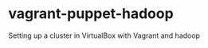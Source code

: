 vagrant-puppet-hadoop
=====================

Setting up a cluster in VirtualBox with Vagrant and hadoop
